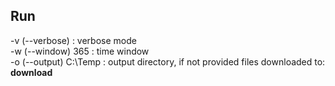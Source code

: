 ## Run
-v (--verbose) : verbose mode
</br>
-w (--window) 365 : time window
</br>
-o (--output) C:\Temp : output directory, if not provided files downloaded to: __download__
</br>